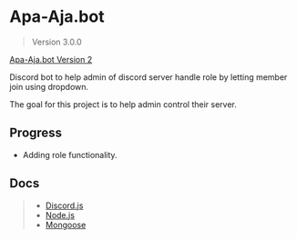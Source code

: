 # Apa-Aja.bot

> Version 3.0.0

[Apa-Aja.bot Version 2](https://github.com/RazorHex/Apa-Aja.bot_V2)

Discord bot to help admin of discord server handle role by letting member join using dropdown.

The goal for this project is to help admin control their server.

## Progress

- Adding role functionality.

## Docs

> - [Discord.js](https://discord.js.org/)
> - [Node.js](https://nodejs.org/en)
> - [Mongoose](https://mongoosejs.com/docs/index.html)

